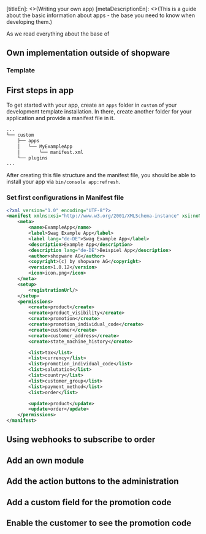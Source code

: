 [titleEn]: <>(Writing your own app)
[metaDescriptionEn]: <>(This is a guide about the basic information about apps - the base you need to know when developing them.)

As we read everything about the base of 

## Own implementation outside of shopware

### Template

## First steps in app

To get started with your app, create an `apps` folder in `custom` of your development template installation. In there, 
create another folder for your application and provide a manifest file in it.
```bash
...
└── custom
    ├── apps
    │   └── MyExampleApp
    │       └── manifest.xml
    └── plugins
...
```

After creating this file structure and the manifest file, you should be able to install your app via 
`bin/console app:refresh`.

### Set first configurations in Manifest file

```xml
<?xml version="1.0" encoding="UTF-8"?>
<manifest xmlns:xsi="http://www.w3.org/2001/XMLSchema-instance" xsi:noNamespaceSchemaLocation="../../plugins/connect/src/Core/Content/App/Manifest/Schema/manifest-1.0.xsd">
    <meta>
        <name>ExampleApp</name>
        <label>Swag Example App</label>
        <label lang="de-DE">Swag Example App</label>
        <description>Example App</description>
        <description lang="de-DE">Beispiel App</description>
        <author>shopware AG</author>
        <copyright>(c) by shopware AG</copyright>
        <version>1.0.12</version>
        <icon>icon.png</icon>
    </meta>
    <setup>
        <registrationUrl/>
    </setup>
    <permissions>
        <create>product</create>
        <create>product_visibility</create>
        <create>promotion</create>
        <create>promotion_individual_code</create>
        <create>customer</create>
        <create>customer_address</create>
        <create>state_machine_history</create>

        <list>tax</list>
        <list>currency</list>
        <list>promotion_individual_code</list>
        <list>salutation</list>
        <list>country</list>
        <list>customer_group</list>
        <list>payment_method</list>
        <list>order</list>

        <update>product</update>
        <update>order</update>
    </permissions>
</manifest>

```

## Using webhooks to subscribe to order

## Add an own module

## Add the action buttons to the administration

## Add a custom field for the promotion code

## Enable the customer to see the promotion code

